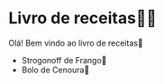 # Livro de receitas:man_cook:

Olá! Bem vindo ao livro de receitas:page_facing_up:

- Strogonoff de Frango:chicken:
- Bolo de Cenoura:cake:
